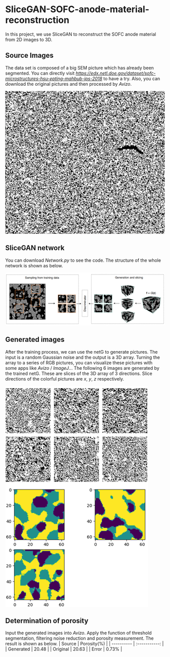 # SliceGAN-SOFC-anode-material-reconstruction
In this project, we use SliceGAN to reconstruct the SOFC anode material from 2D images to 3D.
## Source Images
The data set is composed of a big SEM picture which has already been segmented. You can directly visit *https://edx.netl.doe.gov/dataset/sofc-microstructures-hsu-epting-mahbub-jps-2018* to have a try. Also, you can download the original pictures and then processed by *Avizo*.

![image](https://github.com/senopiano/SliceGAN-SOFC-anode-material-reconstruction/blob/main/anode.png)
## SliceGAN network
You can download *Network.py* to see the code. The structure of the whole network is shown as below.

![image](https://github.com/senopiano/SliceGAN-SOFC-anode-material-reconstruction/blob/main/sliceGAN%20structure.png)
## Generated images
After the training process, we can use the netG to generate pictures. The input is a random Gaussian noise and the output is a 3D array. Turning the array to a series of RGB pictures, you can visualize these pictures with some apps like *Avizo* / *ImageJ*...
The following 6 images are generated by the trained netG. These are slices of the 3D array of 3 directions. Slice directions of the colorful pictures are *x*, *y*, *z* respectively.

![image](https://github.com/senopiano/SliceGAN-SOFC-anode-material-reconstruction/blob/main/output.png)
## Determination of porosity
Input the generated images into *Avizo*. Apply the function of threshold segmentation, filtering noise reduction and porosity measurement. The result is shown as below.
| Source |  Porosity(%) |
| ---------- | :-----------:  |
| Generated | 20.48 |
|  Original | 20.63 |
|   Error   | 0.73% |
